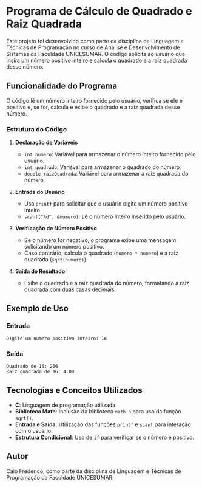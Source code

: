 # Programa de Cálculo de Quadrado e Raiz Quadrada

Este projeto foi desenvolvido como parte da disciplina de Linguagem e Técnicas de Programação no curso de Análise e Desenvolvimento de Sistemas da Faculdade UNICESUMAR. O código solicita ao usuário que insira um número positivo inteiro e calcula o quadrado e a raiz quadrada desse número.

## Funcionalidade do Programa

O código lê um número inteiro fornecido pelo usuário, verifica se ele é positivo e, se for, calcula e exibe o quadrado e a raiz quadrada desse número.

### Estrutura do Código

1. **Declaração de Variáveis**
   - `int numero`: Variável para armazenar o número inteiro fornecido pelo usuário.
   - `int quadrado`: Variável para armazenar o quadrado do número.
   - `double raizQuadrada`: Variável para armazenar a raiz quadrada do número.

2. **Entrada do Usuário**
   - Usa `printf` para solicitar que o usuário digite um número positivo inteiro.
   - `scanf("%d", &numero)`: Lê o número inteiro inserido pelo usuário.

3. **Verificação de Número Positivo**
   - Se o número for negativo, o programa exibe uma mensagem solicitando um número positivo.
   - Caso contrário, calcula o quadrado (`numero * numero`) e a raiz quadrada (`sqrt(numero)`).

4. **Saída do Resultado**
   - Exibe o quadrado e a raiz quadrada do número, formatando a raiz quadrada com duas casas decimais.

## Exemplo de Uso

### Entrada
```plaintext
Digite um numero positivo inteiro: 16
```

### Saída
```plaintext
Quadrado de 16: 256
Raiz quadrada de 16: 4.00
```

## Tecnologias e Conceitos Utilizados

- **C**: Linguagem de programação utilizada.
- **Biblioteca Math**: Inclusão da biblioteca `math.h` para uso da função `sqrt()`.
- **Entrada e Saída**: Utilização das funções `printf` e `scanf` para interação com o usuário.
- **Estrutura Condicional**: Uso de `if` para verificar se o número é positivo.

## Autor

Caio Frederico, como parte da disciplina de Linguagem e Técnicas de Programação da Faculdade UNICESUMAR.
